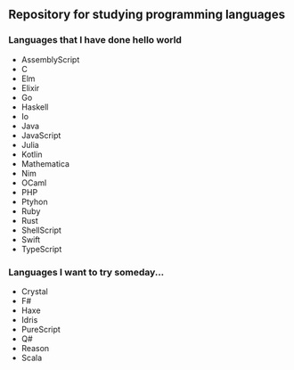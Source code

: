 ## Repository for studying programming languages

### Languages that I have done hello world

- AssemblyScript
- C
- Elm
- Elixir
- Go
- Haskell
- Io
- Java
- JavaScript
- Julia
- Kotlin
- Mathematica
- Nim
- OCaml
- PHP
- Ptyhon
- Ruby
- Rust
- ShellScript
- Swift
- TypeScript

### Languages I want to try someday...

- Crystal
- F#
- Haxe
- Idris
- PureScript
- Q#
- Reason
- Scala
